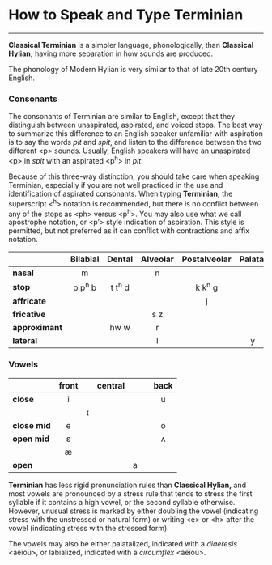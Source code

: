 # How to Speak and Type Terminian
---
**Classical Terminian** is a simpler language, phonologically, than **Classical Hylian,** having more separation in how sounds are produced.

The phonology of Modern Hylian is very similar to that of late 20th century English.

### Consonants

The consonants of Terminian are similar to English, except that they distinguish between unaspirated, aspirated, and voiced stops. The best way to summarize this difference to an English speaker unfamiliar with aspiration is to say the words _pit_ and _spit_, and listen to the difference between the two different \<p\> sounds. Usually, English speakers will have an unaspirated \<p\> in _spit_ with an aspirated \<p<sup>h</sup>\> in _pit_.

Because of this three-way distinction, you should take care when speaking Terminian, especially if you are not well practiced in the use and identification of aspirated consonants. When typing **Terminian,** the superscript \<<sup>h</sup>\> notation is recommended, but there is no conflict between any of the stops as \<ph\> versus \<p<sup>h</sup>\>. You may also use what we call apostrophe notation, or \<p’\> style indication of aspiration. This style is permitted, but not preferred as it can conflict with contractions and affix notation.

| | Bilabial | Dental | Alveolar | Postalveolar | Palatal | Velar | Pharyngeal |
|:-|:-:|:-:|:-:|:-:|:-:|:-:|:-:|
| **nasal** | m | | n | |  |  | |
| **stop** | p p<sup>h</sup> b | t t<sup>h</sup> d |  | k k<sup>h</sup> g |  | | |
| **affricate** |  |  |  | j |  |  | h |
| **fricative** |  | | s z | |  | kh\* |  |
| **approximant** |  | hw w | r |  |  |  |  |
| **lateral** |  |  | l |  | y |  |  |

### Vowels

| | front |  | central |  |  | back |
|:-|:-:|:-:|:-:|:-:|:-:|:-:|
| **close** | i |  |  |  |  | u |
|  |  | ɪ |  |  |  |  |
| **close mid** | e |  |  |  |  | o |
| **open mid** | ɛ |  |  |  |  | ʌ |
|  | æ |  |  |  |  |  |
| **open** |  |  |  | a |  |  |

**Terminian** has less rigid pronunciation rules than **Classical Hylian,** and most vowels are pronounced by a stress rule that tends to stress the first syllable if it contains a high vowel, or the second syllable otherwise. However, unusual stress is marked by either doubling the vowel (indicating stress with the unstressed or natural form) or writing \<e\> or \<h\> after the vowel (indicating stress with the stressed form).

The vowels may also be either palatalized, indicated with a _diaeresis_ \<äëïöü\>, or labialized, indicated with a _circumflex_ \<âêîôû\>.